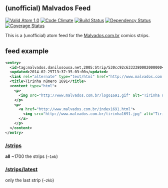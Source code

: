## (unofficial) Malvados Feed

[![Valid Atom 1.0](http://img.shields.io/badge/feed-valid-brightgreen.svg)](http://validator.w3.org/feed/check.cgi?url=http%3A//malvados.danilosousa.net/strips)
[![Code Climate](https://codeclimate.com/github/danilopopeye/malvados-feed.png)](https://codeclimate.com/github/danilopopeye/malvados-feed)
[![Build Status](https://travis-ci.org/danilopopeye/malvados-feed.png)](https://travis-ci.org/danilopopeye/malvados-feed)
[![Dependency Status](https://gemnasium.com/danilopopeye/malvados-feed.png)](https://gemnasium.com/danilopopeye/malvados-feed)
[![Coverage Status](https://coveralls.io/repos/danilopopeye/malvados-feed/badge.png)](https://coveralls.io/r/danilopopeye/malvados-feed)

This is a (unofficial) atom feed for the [Malvados.com.br](http://www.malvados.com.br) comics strips.
## feed example

``` xml
<entry>
  <id>tag:malvados.danilosousa.net,2005:Strip/530cc92c6333380002000000</id>
  <updated>2014-02-25T13:37:35-03:00</updated>
  <link rel="alternate" type="text/html" href="http://www.malvados.com.br/index1691.html"/>
  <title>Tirinha número 1691</title>
  <content type="html">
    <p>
      <img src="http://www.malvados.com.br/logo1691.gif" alt="Tirinha número 1691" />
    </p>
    <p>
      <a href="http://www.malvados.com.br/index1691.html">
        <img src="http://www.malvados.com.br/tirinha1691.jpg" alt="Tirinha número 1691" />
      </a>
    </p>
  </content>
</entry>
```

### [/strips](http://malvados.danilosousa.net/strips)

**all** ~1700 the strips (`~1mb`)

### [/strips/latest](http://malvados.danilosousa.net/strips/latest)

only the last strip (`~2kb`)
